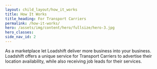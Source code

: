 ```yaml
---
layout: child_layout/how_it_works
title: How It Works
title_heading: For Transport Carriers
permalink: /how-it-works/
hero: /assets/img/content/hero/fullsize/hero-3.jpg
hero_classes:
side_nav_id: 2
---
```


As a marketplace let Loadshift deliver more business into your business. Loadshift offers a unique service for Transport Carriers to advertise their location availability, while also receiving job leads for their services.